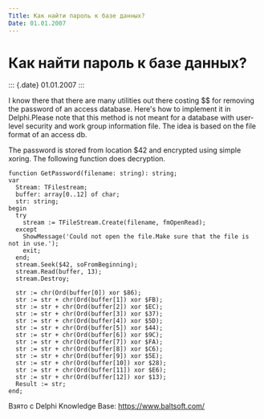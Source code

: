 ```yaml
---
Title: Как найти пароль к базе данных?
Date: 01.01.2007
---
```



Как найти пароль к базе данных?
===============================

::: {.date}
01.01.2007
:::

I know there that there are many utilities out there costing $$ for
removing the password of an access database. Here\'s how to implement it
in Delphi.Please note that this method is not meant for a database with
user-level security and work group information file. The idea is based
on the file format of an access db.

The password is stored from location $42 and encrypted using simple
xoring. The following function does decryption.

    function GetPassword(filename: string): string;
    var
      Stream: TFilestream;
      buffer: array[0..12] of char;
      str: string;
    begin
      try
        stream := TFileStream.Create(filename, fmOpenRead);
      except
        ShowMessage('Could not open the file.Make sure that the file is not in use.');
        exit;
      end;
      stream.Seek($42, soFromBeginning);
      stream.Read(buffer, 13);
      stream.Destroy;
     
      str := chr(Ord(buffer[0]) xor $86);
      str := str + chr(Ord(buffer[1]) xor $FB);
      str := str + chr(Ord(buffer[2]) xor $EC);
      str := str + chr(Ord(buffer[3]) xor $37);
      str := str + chr(Ord(buffer[4]) xor $5D);
      str := str + chr(Ord(buffer[5]) xor $44);
      str := str + chr(Ord(buffer[6]) xor $9C);
      str := str + chr(Ord(buffer[7]) xor $FA);
      str := str + chr(Ord(buffer[8]) xor $C6);
      str := str + chr(Ord(buffer[9]) xor $5E);
      str := str + chr(Ord(buffer[10]) xor $28);
      str := str + chr(Ord(buffer[11]) xor $E6);
      str := str + chr(Ord(buffer[12]) xor $13);
      Result := str;
    end;

Взято с Delphi Knowledge Base: <https://www.baltsoft.com/>
